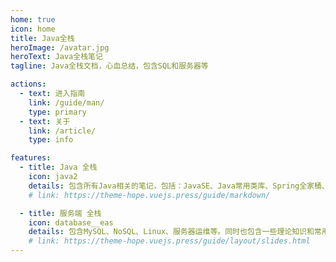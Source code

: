 ```yaml
---
home: true
icon: home
title: Java全栈
heroImage: /avatar.jpg
heroText: Java全栈笔记
tagline: Java全栈文档，心血总结，包含SQL和服务器等

actions: 
  - text: 进入指南
    link: /guide/man/
    type: primary
  - text: 关于
    link: /article/
    type: info

features:
  - title: Java 全栈
    icon: java2
    details: 包含所有Java相关的笔记，包括：JavaSE、Java常用类库、Spring全家桶、中间件等
    # link: https://theme-hope.vuejs.press/guide/markdown/

  - title: 服务端 全栈
    icon: database__eas
    details: 包含MySQL、NoSQL、Linux、服务器运维等。同时也包含一些理论知识和常用的工具
    # link: https://theme-hope.vuejs.press/guide/layout/slides.html
---
```

